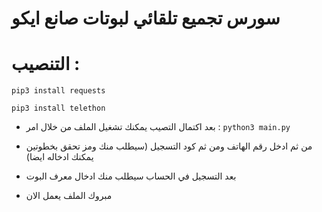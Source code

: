 # سورس تجميع تلقائي لبوتات صانع ايكو

 
# التنصيب : 
``pip3 install requests``

``pip3 install telethon``

* بعد اكتمال التصيب يمكنك تشغيل الملف من خلال امر : 
``python3 main.py``

* من ثم ادخل رقم الهاتف ومن ثم كود التسجيل (سيطلب منك ومز تحقق بخطوتين يمكنك ادخاله ايضا) 

* بعد التسجيل في الحساب سيطلب منك ادخال معرف البوت 

* مبروك الملف يعمل الان 
